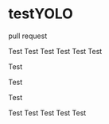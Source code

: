 # testYOLO

pull request

Test
Test
Test
Test
Test
Test

Test

Test

Test

Test
Test
Test
Test
Test
